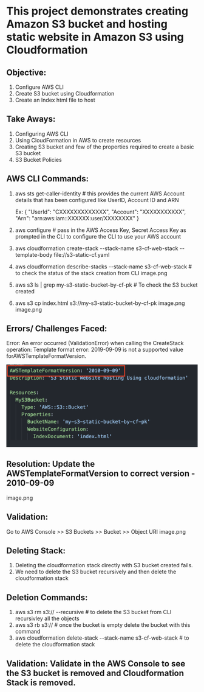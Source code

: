 # This project demonstrates creating Amazon S3 bucket and hosting static website in Amazon S3 using Cloudformation 

## Objective: 
1. Configure AWS CLI 
1. Create S3 bucket using Cloudformation
3. Create an Index html file to host 


## Take Aways: 
1. Configuring AWS CLI 
2. Using CloudFormation in AWS to create resources
3. Creating S3 bucket and few of the properties required to create a basic S3 bucket 
4. S3 Bucket Policies 


## AWS CLI Commands: 
1. aws sts get-caller-identity # this provides the current AWS Account details that has been configured like UserID, Account ID and ARN 

    Ex: 
    {
        "UserId": "CXXXXXXXXXXXXX",
        "Account": "XXXXXXXXXXX",
        "Arn": "arn:aws:iam::XXXXXX:user/XXXXXXXX"
    }
2. aws configure # pass in the AWS Access Key, Secret Access Key as prompted in the CLI to configure the CLI to use your AWS account 
3. aws cloudformation create-stack --stack-name s3-cf-web-stack --template-body file://s3-static-cf.yaml 
4. aws cloudformation describe-stacks --stack-name s3-cf-web-stack  # to check the status of the stack creation from CLI 
    image.png
5. aws s3 ls | grep my-s3-static-bucket-by-cf-pk  # To check the S3 bucket created
6. aws s3 cp index.html s3://my-s3-static-bucket-by-cf-pk 
    image.png
    image.png





## Errors/ Challenges Faced: 
Error: An error occurred (ValidationError) when calling the CreateStack operation: Template format error: 2019-09-09 is not a supported value forAWSTemplateFormatVersion.

![Alt Text](./Version_Correction.png) 

## Resolution: Update the AWSTemplateFormatVersion to correct version - 2010-09-09 
image.png




## Validation: 
Go to AWS Console >> S3 Buckets >> Bucket >> Object URI 
image.png


## Deleting Stack:
1. Deleting the cloudformation stack directly with S3 bucket created fails. 
2. We need to delete the S3 bucket recursively and then delete the cloudformation stack 

## Deletion Commands: 
1. aws s3 rm s3://<bucket-name> --recursive # to delete the S3 bucket from CLI recursivley all the objects
2. aws s3 rb s3://<bucket-name>  # once the bucket is empty delete the bucket with this command
3. aws cloudformation delete-stack --stack-name s3-cf-web-stack # to delete the cloudformation stack 

## Validation: Validate in the AWS Console to see the  S3 bucket is removed and Cloudformation Stack is removed. 

